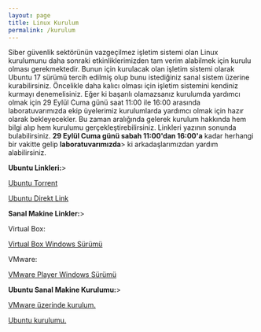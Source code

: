 ```yaml
---
layout: page
title: Linux Kurulum
permalink: /kurulum
---
```


Siber güvenlik sektörünün vazgeçilmez işletim sistemi olan Linux kurulumunu daha sonraki etkinliklerimizden tam verim alabilmek için kurulu olması gerekmektedir. Bunun için kurulacak olan işletim sistemi olarak Ubuntu 17 sürümü tercih edilmiş olup bunu istediğiniz sanal sistem üzerine kurabilirsiniz. Öncelikle daha kalıcı olması için işletim sistemini kendiniz kurmayı denemelisiniz. Eğer ki başarılı olamazsanız kurulumda yardımcı olmak için 29 Eylül Cuma günü saat 11:00 ile 16:00 arasında laboratuvarımızda ekip üyelerimiz kurulumlarda yardımcı olmak için hazır olarak bekleyecekler. Bu zaman aralığında gelerek kurulum hakkında hem bilgi alıp hem kurulumu gerçekleştirebilirsiniz. Linkleri yazının sonunda bulabilirsiniz.  <strong>29 Eylül Cuma günü sabah 11:00'dan 16:00'a</strong> kadar herhangi bir vakitte gelip <strong>laboratuvarımızda</strong>> ki arkadaşlarımızdan yardım alabilirsiniz.

<strong>Ubuntu Linkleri:</strong>>

<a href="releases.ubuntu.com/17.04/ubuntu-17.04-desktop-amd64.iso.torrent">Ubuntu Torrent</a> 

<a href="https://www.ubuntu.com/download/desktop/thank-you?country=TR&version=17.04&architecture=amd64">Ubuntu Direkt Link</a> 

<strong>Sanal Makine Linkler:</strong>>

Virtual Box:

<a href="download.virtualbox.org/virtualbox/5.1.28/VirtualBox-5.1.28-117968-Win.exe">Virtual Box Windows Sürümü</a> 

VMware:

<a href="https://my.vmware.com/web/vmware/free#desktop_end_user_computing/vmware_workstation_player/14_0">VMware Player Windows Sürümü</a> 

<strong>Ubuntu Sanal Makine Kurulumu:</strong>>

<a href="https://www.youtube.com/watch?v=uQ10KvoW1ng">VMware üzerinde kurulum.</a> 

<a href="https://www.youtube.com/watch?v=VEst_QFo64E&t=10s">Ubuntu kurulumu. </a>
